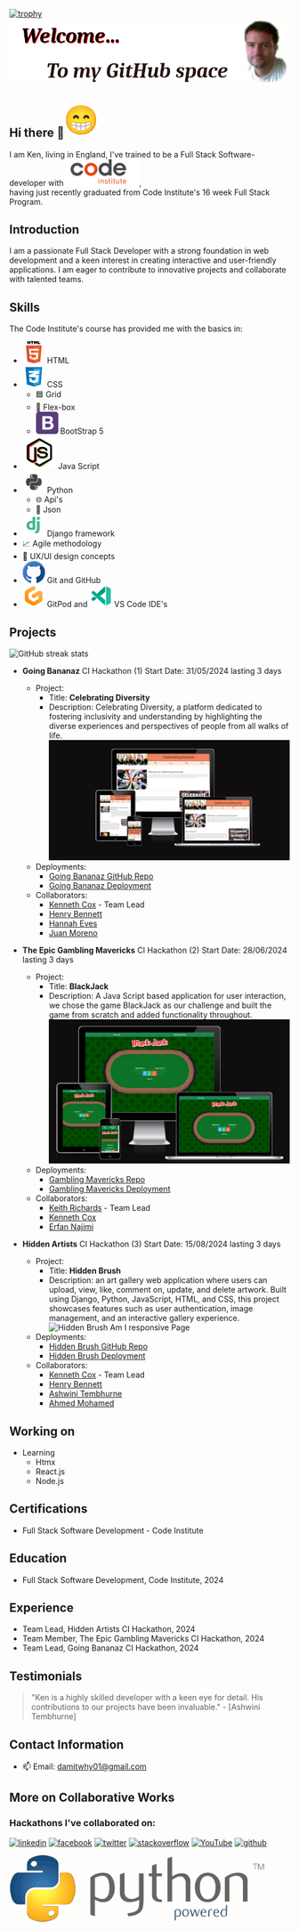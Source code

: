 [![trophy](https://github-profile-trophy.vercel.app/?username=Damitwhy)](https://github.com/ryo-ma/github-profile-trophy)
![Banner](assets/images/Banner3.png)

## Hi there 👋![Smile](assets/images/beaming-face-with-smiling-eyes-svgrepo-com.svg)

I am Ken, living in England, I've trained to be a Full Stack Software-developer with [![Code Institute](assets/images/logo_sticky.svg)](https://codeinstitute.net/),  
having just recently graduated from Code Institute's 16 week Full Stack Program.  

## Introduction
I am a passionate Full Stack Developer with a strong foundation in web development and a keen interest in creating interactive and user-friendly applications. I am eager to contribute to innovative projects and collaborate with talented teams.

## Skills
The Code Institute's course has provided me with the basics in:
 - ![HTML](assets/images/html-5-svgrepo-com.svg) HTML
 - ![CSS](assets/images/css-3-svgrepo-com.svg) CSS
   - 🟦 Grid
   - 📐 Flex-box
   - ![Bootstrap5](assets/images/bootstrap-svgrepo-com.svg) BootStrap 5
 - ![Java Script](assets/images/java-script-svgrepo-com1.svg) Java Script
 - ![Python](assets/images/python-svgrepo-com.svg) Python
   - 🌐 Api's
   - 📄 Json
 - ![Django](assets/images/django-svgrepo-com.svg) Django framework
 - 📈 Agile methodology
 - 🎨 UX/UI design concepts
 - ![GitHub](assets/images/github-svgrepo-com.svg) Git and GitHub
 - ![GitPod](assets/images/gitpod-svgrepo-com.svg) GitPod and ![VSCode](assets/images/vscode-insiders-svgrepo-com.svg) VS Code IDE's   

## Projects
  
![GitHub streak stats](https://streak-stats.demolab.com/?user=Damitwhy)  

- **Going Bananaz** CI Hackathon (1) Start Date: 31/05/2024 lasting 3 days
  - Project:
    - Title: **Celebrating Diversity**
    - Description: Celebrating Diversity, a platform dedicated to fostering inclusivity and understanding by highlighting the diverse experiences and perspectives of people from all walks of life.  
      ![Celebrating Diversity Am I responsive Page](https://github.com/Damitwhy/Going-Bananaz/raw/main/assets/readme-img/Readme-responsive.png)
  - Deployments:
    - [Going Bananaz GitHub Repo](https://github.com/Damitwhy/Going-Bananaz)  
    - [Going Bananaz Deployment](https://damitwhy.github.io/Going-Bananaz/)
  - Collaborators:
    - [Kenneth Cox](https://github.com/Damitwhy) - Team Lead
    - [Henry Bennett](https://github.com/henrybennett94)  
    - [Hannah Eves](https://github.com/Spencily)  
    - [Juan Moreno](https://github.com/juanchitopimo)

- **The Epic Gambling Mavericks** CI Hackathon (2) Start Date: 28/06/2024 lasting 3 days
  - Project:
    - Title: **BlackJack**
    - Description: A Java Script based application for user interaction, we chose the game BlackJack as our challenge and built the game from scratch and added functionality throughout.
      ![Gambling Mavericks BlackJack Table](https://github.com/Damitwhy/BlackJack/raw/main/assets/images/amiresponsive.png)
  - Deployments:
    - [Gambling Mavericks Repo](https://github.com/kjrinuk/BlackJack)  
    - [Gambling Mavericks Deployment](https://kjrinuk.github.io/BlackJack/)
  - Collaborators:
    - [Keith Richards](https://github.com/kjrinuk) - Team Lead
    - [Kenneth Cox](https://github.com/Damitwhy)  
    - [Erfan Najimi](https://github.com/ErfanNajimi)  

- **Hidden Artists** CI Hackathon (3) Start Date: 15/08/2024 lasting 3 days
  - Project:
    - Title: **Hidden Brush**
    - Description: an art gallery web application where users can upload, view, like, comment on, update, and delete artwork. Built using Django, Python, JavaScript, HTML, and CSS, this project showcases features such as user authentication, image management, and an interactive gallery experience.      
      ![Hidden Brush Am I responsive Page](https://github.com/Damitwhy/Hidden-Brush/raw/main/static/images/am-i-responsive.png)
  - Deployments:
    - [Hidden Brush GitHub Repo](https://github.com/Damitwhy/Hidden-Brush)  
    - [Hidden Brush Deployment](https://hidden-brush-d91e531a264d.herokuapp.com/)
  - Collaborators:
    - [Kenneth Cox](https://github.com/Damitwhy) - Team Lead
    - [Henry Bennett](https://github.com/henrybennett94)  
    - [Ashwini Tembhurne](https://github.com/AshwiniTembhurne)  
    - [Ahmed Mohamed](https://github.com/Aofficial0)
## Working on
- Learning
  - Htmx
  - React.js
  - Node.js
## Certifications
- Full Stack Software Development - Code Institute

## Education
- Full Stack Software Development, Code Institute, 2024

## Experience
- Team Lead, Hidden Artists CI Hackathon, 2024
- Team Member, The Epic Gambling Mavericks CI Hackathon, 2024
- Team Lead, Going Bananaz CI Hackathon, 2024

## Testimonials
> "Ken is a highly skilled developer with a keen eye for detail. His contributions to our projects have been invaluable." - [Ashwini Tembhurne]

## Contact Information
- 📫 Email: damitwhy01@gmail.com

## More on Collaborative Works 
### Hackathons I've collaborated on:




  [<img src='https://cdn.jsdelivr.net/npm/simple-icons@3.0.1/icons/linkedin.svg' alt='linkedin' height='40'>](https://www.linkedin.com/in/inequitas-kenneth-cox/) [<img src='https://cdn.jsdelivr.net/npm/simple-icons@3.0.1/icons/facebook.svg' alt='facebook' height='40'>](https://www.facebook.com/inequitas.inequitas) 
[<img src='https://cdn.jsdelivr.net/npm/simple-icons@3.0.1/icons/twitter.svg' alt='twitter' height='40'>](https://twitter.com/Inequitas1) 
[<img src='https://cdn.jsdelivr.net/npm/simple-icons@3.0.1/icons/stackoverflow.svg' alt='stackoverflow' height='40'>](https://stackoverflow.com/users/24872838) 
[<img src='https://cdn.jsdelivr.net/npm/simple-icons@3.0.1/icons/youtube.svg' alt='YouTube' height='40'>](https://www.youtube.com/channel/@inequitas) 
[<img src='https://cdn.jsdelivr.net/npm/simple-icons@3.0.1/icons/github.svg' alt='github' height='40'>](https://github.com/Damitwhy)  

![Footer](assets/images/7LIp.gif)
